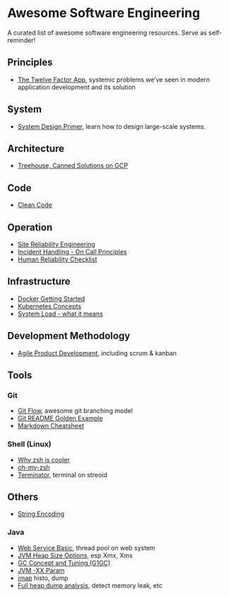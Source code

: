 # Awesome Software Engineering
A curated list of awesome software engineering resources. Serve as self-reminder!

## Principles
- [The Twelve Factor App](https://12factor.net/), systemic problems we’ve seen in modern application development and its solution

## System
- [System Design Primer](https://github.com/donnemartin/system-design-primer), learn how to design large-scale systems.

## Architecture
- [Treehouse, Canned Solutions on GCP](http://gcp.solutions/)

## Code
- [Clean Code](https://www.goodreads.com/book/show/3735293-clean-code)

## Operation
- [Site Reliability Engineering](https://landing.google.com/sre/book.html)
- [Incident Handling - On Call Principles](https://increment.com/on-call/)
- [Human Reliability Checklist](https://www.pythian.com/wp-content/uploads/2015/11/Pythian-FITACER-Human-Reliability-Checklist-2015.pdf)

## Infrastructure
- [Docker Getting Started](https://docs.docker.com/get-started/)
- [Kubernetes Concepts](https://kubernetes.io/docs/concepts/)
- [System Load - what it means](http://blog.scoutapp.com/articles/2009/07/31/understanding-load-averages)

## Development Methodology
- [Agile Product Development](https://www.atlassian.com/agile), including scrum & kanban

## Tools
### Git
- [Git Flow](http://nvie.com/posts/a-successful-git-branching-model/), awesome git branching model
- [Git README Golden Example](https://gist.github.com/PurpleBooth/109311bb0361f32d87a2)
- [Markdown Cheatsheet](https://github.com/adam-p/markdown-here/wiki/Markdown-Cheatsheet)

### Shell (Linux)
- [Why zsh is cooler](https://www.slideshare.net/jaguardesignstudio/why-zsh-is-cooler-than-your-shell-16194692)
- [oh-my-zsh](https://github.com/robbyrussell/oh-my-zsh)
- [Terminator](https://gnometerminator.blogspot.co.id/p/introduction.html), terminal on streoid

## Others
- [String Encoding](http://kunststube.net/encoding/)

### Java
- [Web Service Basic](https://blog.bramp.net/post/2015/12/17/the-importance-of-tuning-your-thread-pools/), thread pool on web system
- [JVM Heap Size Options](https://docs.oracle.com/cd/E21764_01/web.1111/e13814/jvm_tuning.htm#PERFM150), esp Xmx, Xms
- [GC Concept and Tuning (G1GC)](http://product.hubspot.com/blog/g1gc-fundamentals-lessons-from-taming-garbage-collection)
- [JVM -XX Param](http://www.oracle.com/technetwork/java/javase/tech/vmoptions-jsp-140102.html)
- [jmap](https://docs.oracle.com/javase/7/docs/technotes/tools/share/jmap.html) histo, dump
- [Full heap dump analysis](https://www.eclipse.org/mat/), detect memory leak, etc
